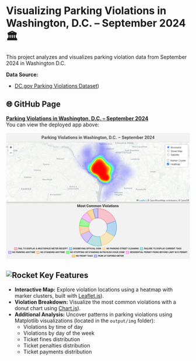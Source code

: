 # Visualizing Parking Violations in Washington, D.C. – September 2024🏛️

This project analyzes and visualizes parking violation data from September 2024 in Washington D.C. 

**Data Source:**

* [DC.gov Parking Violations Dataset](https://catalog.data.gov/dataset/parking-violations-issued-in-september-2024))

## 🌐 GitHub Page
[**Parking Violations in Washington, D.C. &ndash; September 2024**](https://danomearawd.github.io/project3-team4/) <br />
You can view the deployed app above:

![Screenshot](screenshot.png)

## <img src="https://raw.githubusercontent.com/Tarikul-Islam-Anik/Animated-Fluent-Emojis/master/Emojis/Travel%20and%20places/Rocket.png" alt="Rocket" width="25" height="25" /> Key Features

* **Interactive Map:** Explore violation locations using a heatmap with marker clusters, built with [Leaflet.js](https://leafletjs.com/)). 
* **Violation Breakdown:** Visualize the most common violations with a donut chart using [Chart.js](https://www.chartjs.org/)).
* **Additional Analysis:** Uncover patterns in parking violations using Matplotlib visualizations (located in the `output/img` folder):
    * Violations by time of day
    * Violations by day of the week
    * Ticket fines distribution
    * Ticket penalties distribution
    * Ticket payments distribution






